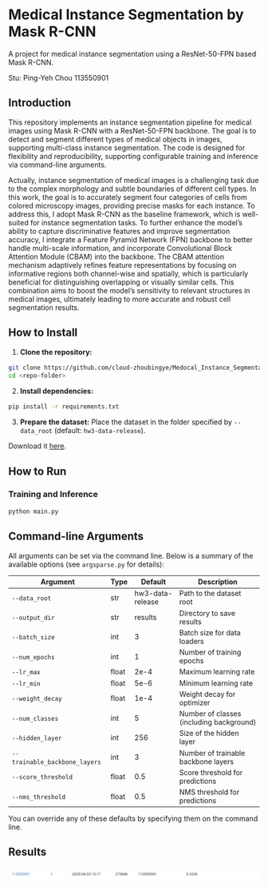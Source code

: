 # Medical Instance Segmentation by Mask R-CNN

A project for medical instance segmentation using a ResNet-50-FPN based Mask R-CNN.

Stu: Ping-Yeh Chou 113550901

## Introduction

This repository implements an instance segmentation pipeline for medical images using Mask R-CNN with a ResNet-50-FPN backbone. The goal is to detect and segment different types of medical objects in images, supporting multi-class instance segmentation. The code is designed for flexibility and reproducibility, supporting configurable training and inference via command-line arguments.

Actually, instance segmentation of medical images is a challenging task due to the complex morphology and subtle boundaries of different cell types. In this work, the goal is to accurately segment four categories of cells from colored microscopy images, providing precise masks for each instance. To address this, I adopt Mask R-CNN as the baseline framework, which is well-suited for instance segmentation tasks. To further enhance the model’s ability to capture discriminative features and improve segmentation accuracy, I integrate a Feature Pyramid Network (FPN) backbone to better handle multi-scale information, and incorporate Convolutional Block Attention Module (CBAM) into the backbone. The CBAM attention mechanism adaptively refines feature representations by focusing on informative regions both channel-wise and spatially, which is particularly beneficial for distinguishing overlapping or visually similar cells. This combination aims to boost the model’s sensitivity to relevant structures in medical images, ultimately leading to more accurate and robust cell segmentation results.

## How to Install

1. **Clone the repository:**
```bash
git clone https://github.com/cloud-zhoubingye/Medocal_Instance_Segmentation.git
cd <repo-folder>
```

2. **Install dependencies:**
```bash
pip install -r requirements.txt
```

3. **Prepare the dataset:**
Place the dataset in the folder specified by `--data_root` (default: `hw3-data-release`).

Download it [here](https://drive.google.com/file/d/1B0qWNzQZQmfQP7x7o4FDdgb9GvPDoFzI/view?pli=1).

## How to Run

### Training and Inference

```bash
python main.py
```

## Command-line Arguments

All arguments can be set via the command line. Below is a summary of the available options (see `argsparse.py` for details):

| Argument                   | Type    | Default            | Description                                 |
|----------------------------|---------|--------------------|---------------------------------------------|
| `--data_root`              | str     | hw3-data-release   | Path to the dataset root                    |
| `--output_dir`             | str     | results            | Directory to save results                   |
| `--batch_size`             | int     | 3                  | Batch size for data loaders                 |
| `--num_epochs`             | int     | 1                  | Number of training epochs                   |
| `--lr_max`                 | float   | 2e-4               | Maximum learning rate                       |
| `--lr_min`                 | float   | 5e-6               | Minimum learning rate                       |
| `--weight_decay`           | float   | 1e-4               | Weight decay for optimizer                  |
| `--num_classes`            | int     | 5                  | Number of classes (including background)    |
| `--hidden_layer`           | int     | 256                | Size of the hidden layer                    |
| `--trainable_backbone_layers` | int  | 3                  | Number of trainable backbone layers         |
| `--score_threshold`        | float   | 0.5                | Score threshold for predictions             |
| `--nms_threshold`          | float   | 0.5                | NMS threshold for predictions               |

You can override any of these defaults by specifying them on the command line.


## Results
![alt text](results.png)
